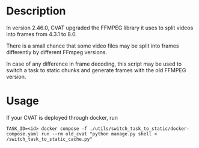 # Description
In version 2.46.0, CVAT upgraded the FFMPEG library it uses to split videos into frames from 4.3.1 to 8.0.

There is a small chance that some video files may be split into frames differently by different FFmpeg versions.

In case of any difference in frame decoding,
this script may be used to switch a task to static chunks and generate frames with the old FFMPEG version.

# Usage

If your CVAT is deployed through docker, run
```shell
TASK_ID=<id> docker compose -f ./utils/switch_task_to_static/docker-compose.yaml run --rm old_cvat "python manage.py shell < /switch_task_to_static_cache.py"
```
